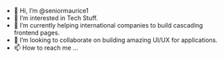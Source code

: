 - 👋 Hi, I’m @seniormaurice1
- 👀 I’m interested in Tech Stuff.
- 🌱 I’m currently helping international companies to build cascading frontend pages.
- 💞️ I’m looking to collaborate on building amazing UI/UX for applications.
- 📫 How to reach me ...

<!---
seniormaurice1/seniormaurice1 is a ✨ special ✨ repository because its `README.md` (this file) appears on your GitHub profile.
You can click the Preview link to take a look at your changes.
--->
